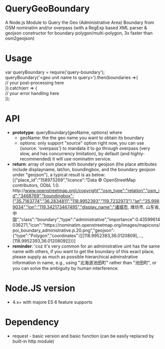 # QueryGeoBoundary
A Node.js Module to Query the Geo (Administrative Area) Boundary from OSM nominatim and/or overpass (with a RegExp based XML parser & geojson constructor for boundary polygon/multi-polygon, 3x faster than osm2geojson)

# Usage
var queryBoundary = require('query-boundary');</br>
queryBoundary('&lt;geo unit name to query&gt;').then(boundaries &#61;&gt;{</br>
  // your post-processing here</br>
}).catch(err &#61;&gt; {</br>
  // your error handling here</br>
});

# API
+ <b>prototype</b>: queryBoundary(geoName, options) where
  - geoName: the the geo name you want to obtain its boundary
  - options: only support "source" option right now, you can use {source: 'overpass'} to mandata it to go through overpass (very slow, and has concurrency limitation), by default (and highly-recommended) it will use nominatim service.
+ <b>return</b>: array of osm place with boundary geojson (the place attributes include displayname, lat/lon, boundingbox, and the boundary geojson under "geojson"), a typical result is as below:
  [{"place_id":"158973269","licence":"Data © OpenStreetMap contributors, ODbL 1.0. http:\/\/www.openstreetmap.org\/copyright","osm_type":"relation","osm_id":"3468769","boundingbox":["35.7163774","36.2834811","118.9952393","119.7232973"],"lat":"35.9989034","lon":"119.342173467495","display_name":"诸城市, 潍坊市, 山东省, 中国","class":"boundary","type":"administrative","importance":0.43599614036271,"icon":"https:\/\/nominatim.openstreetmap.org\/images\/mapicons\/poi_boundary_administrative.p.20.png","geojson":{"type":"Polygon","coordinates":[[[118.9952393,36.0120809],...,[118.9952393,36.0120809]]]}}]
+ <b>reminder</b>: 'coz it's very common for an administrative uint has the same name with others, if you want to get the boundary of this exact place, please supply as much as possible hierarchical adminstrative information in name, e.g., using "北海道池田町" rather than "池田町", or you can solve the ambiguity by human interference.

# Node.JS version
  - 4.x+ with majore ES 6 feature supports
  
# Dependency
  - request - basic version and basic function (can be easily replaced by built-in http module)
